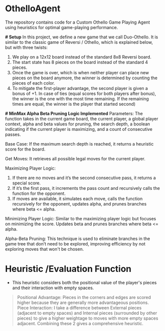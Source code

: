 # OthelloAgent
The repository contains code for a Custom Othello Game Playing Agent using heuristics for optimal game-playing performance.


**# Setup**
In this project, we define a new game that we call Duo-Othello. It is similar to the classic game of Reversi / Othello, which is explained below, but with three twists:
1) We play on a 12x12 board instead of the standard 8x8 Reversi board.
2) The start state has 8 pieces on the board instead of the standard 4 pieces.
3) Once the game is over, which is when neither player can place new pieces on the board anymore, the winner is determined by counting the pieces of each color.
4) To mitigate the first-player advantage, the second player is given a bonus of +1. In case of ties (equal scores for both players after bonus), the winner is the one with the most time remaining.
     If the remaining times are equal, the winner is the player that started second)




**# MinMax Alpha Beta Pruning Logic Implemented**
Parameters: The function takes in the current game board, the current player, a global player context, alpha and beta values for pruning, the search depth, a boolean indicating if the current player is maximizing, and a count of consecutive passes.

Base Case: If the maximum search depth is reached, it returns a heuristic score for the board.

Get Moves: It retrieves all possible legal moves for the current player.

Maximizing Player Logic:
1. If there are no moves and it’s the second consecutive pass, it returns a special score.
2. If it’s the first pass, it increments the pass count and recursively calls the function for the opponent.
3. If moves are available, it simulates each move, calls the function recursively for the opponent, updates alpha, and prunes branches where beta <= alpha.

Minimizing Player Logic:
Similar to the maximizing player logic but focuses on minimizing the score.
Updates beta and prunes branches where beta <= alpha.

Alpha-Beta Pruning: This technique is used to eliminate branches in the game tree that don’t need to be explored, improving efficiency by not exploring moves that won't be chosen.


# Heuristic /Evaluation Function
* This heuristic considers both the positional value of the player's pieces and their interaction with empty spaces. 
> Positional Advantage: Pieces in the corners and edges are scored higher because they are generally more advantageous positions.
> Piece Interaction: I take a difference between External pieces (adjacent to empty spaces) and Internal pieces (surrounded by other pieces) to give a higher weightage to moves with more empty spaces adjacent.
> Combining these 2 gives a comprehensive heuristic.

